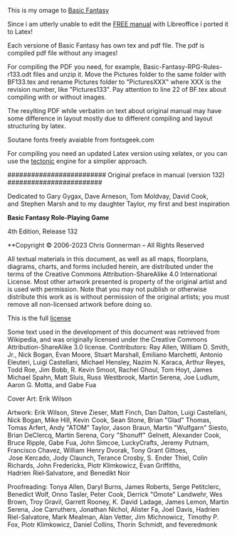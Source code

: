 This is my omage to [Basic Fantasy](https://www.basicfantasy.org/downloads.html) 

Since i am utterly unable to edit the [FREE manual](https://www.basicfantasy.org/downloads.html) with Libreoffice i ported it to Latex!

Each versione of Basic Fantasy has own tex and pdf file. The pdf is compiled pdf file without any images!

For compiling the PDF you need, for example, Basic-Fantasy-RPG-Rules-r133.odt files and unzip it. Move the Pictures folder to the same folder with BF133.tex and rename Pictures folder to "PicturesXXX" where XXX is the revision number, like "Pictures133". Pay attention to line 22 of BF.tex about compiling with or without images.

The resylting PDF while verbatim on text about original manual may have some difference in layout mostly due to different compiling and layout structuring by latex.

Soutane fonts freely avaiable from fontsgeek.com

For compiling you need an updated Latex version using xelatex, or you can use the [tectonic](https://tectonic-typesetting.github.io/en-US/) engine for a simplier approach.


######################### Original preface in manual (version 132) ########################

Dedicated to Gary Gygax, Dave Arneson, Tom Moldvay, David Cook, and  Stephen  Marsh and to my daughter Taylor, my first and best inspiration

**Basic Fantasy Role-Playing Game**

4th Edition, Release 132

**Copyright © 2006-2023 Chris Gonnerman – All Rights Reserved

All textual materials in this document, as well as all maps, floorplans, diagrams, charts, and forms included herein, are distributed under the terms of the Creative Commons Attribution-ShareAlike 4.0 International License.  Most other artwork presented is property of the original artist and is used with permission. Note that you may not publish or otherwise distribute this work as is without permission of the original artists; you must remove all non-licensed artwork before doing so.

This is the full  [license](https://creativecommons.org/licenses/by-sa/4.0/)

Some text used in the development of this document was retrieved from Wikipedia, and was originally licensed under the Creative Commons Attribution-ShareAlike 3.0 license.
Contributors:	Ray Allen, William D. Smith, Jr., Nick Bogan, Evan Moore, Stuart Marshall, Emiliano Marchetti, Antonio Eleuteri, Luigi Castellani, Michael Hensley, Nazim N. Karaca, Arthur Reyes, Todd Roe, Jim  Bobb, R. Kevin Smoot, Rachel Ghoul, Tom Hoyt, James Michael Spahn, Matt Sluis, Russ  Westbrook, Martin Serena, Joe Ludlum, Aaron G. Motta, and Gabe Fua

Cover Art:	Erik Wilson

Artwork:	Erik Wilson, Steve Zieser, Matt Finch, Dan Dalton, Luigi Castellani, Nick Bogan, Mike Hill, Kevin  Cook, Sean Stone, Brian "Glad" Thomas, Tomas Arfert, Andy "ATOM" Taylor, Jason  Braun, Martin "Wulfgarn" Siesto, Brian DeClercq, Martin Serena, Cory  "Shonuff"  Gelnett, Alexander Cook, Bruce Ripple, Gabe Fua, John Simcoe, LuckyCrafts, Jeremy  Putnam, Francisco Chavez, William  Henry Dvorak, Tony Grant Gittoes,  Jose  Kercado, Jody Claunch, Terance Crosby, S.  Ender  Thiel, Colin Richards, John Fredericks, Piotr Klimkowicz, Evan Griffiths, Hadrien  Riel‑Salvatore, and  Benedikt Noir

Proofreading:	Tonya Allen, Daryl Burns, James Roberts, Serge Petitclerc, Benedict Wolf, Onno Tasler, Peter  Cook, Derrick "Omote" Landwehr, Wes Brown, Troy Gravil, Garrett Rooney, K.  David  Ladage, James Lemon, Martin Serena, Joe Carruthers, Jonathan Nichol, Alister Fa, Joel  Davis, Hadrien Riel-Salvatore, Mark Mealman, Alan Vetter, Jim  Michnowicz,  Timothy P. Fox, Piotr Klimkowicz, Daniel Collins, Thorin  Schmidt, and feveredmonk
